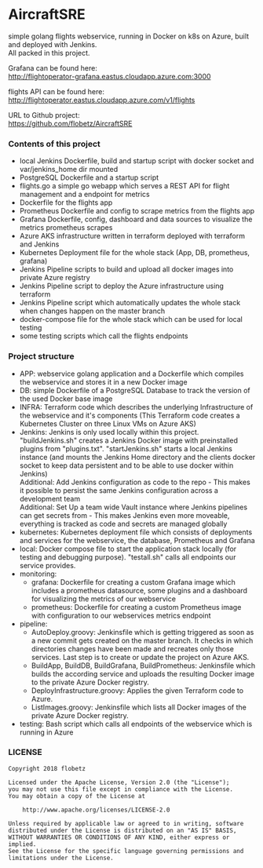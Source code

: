 # AircraftSRE
simple golang flights webservice, running in Docker on k8s on Azure, built and deployed with Jenkins.  
All packed in this project.
  
Grafana can be found here:  
http://flightoperator-grafana.eastus.cloudapp.azure.com:3000  

flights API can be found here:  
http://flightoperator.eastus.cloudapp.azure.com/v1/flights

URL to Github project:  
https://github.com/flobetz/AircraftSRE

### Contents of this project
- local Jenkins Dockerfile, build and startup script with docker socket and var/jenkins_home dir mounted
- PostgreSQL Dockerfile and a startup script
- flights.go a simple go webapp which serves a REST API for flight management and a endpoint for metrics
- Dockerfile for the flights app
- Prometheus Dockerfile and config to scrape metrics from the flights app
- Grafana Dockerfile, config, dashboard and data sources to visualize the metrics prometheus scrapes
- Azure AKS infrastructure written in terraform deployed with terraform and Jenkins
- Kubernetes Deployment file for the whole stack (App, DB, prometheus, grafana)
- Jenkins Pipeline scripts to build and upload all docker images into private Azure registry
- Jenkins Pipeline script to deploy the Azure infrastructure using terraform
- Jenkins Pipeline script which automatically updates the whole stack when changes happen on the master branch
- docker-compose file for the whole stack which can be used for local testing
- some testing scripts which call the flights endpoints

### Project structure
- APP: webservice golang application and a Dockerfile which compiles the webservice and stores it in a new Docker image
- DB: simple Dockerfile of a PostgreSQL Database to track the version of the used Docker base image
- INFRA: Terraform code which describes the underlying Infrastructure of the webservice and it's components
(This Terraform code creates a Kubernetes Cluster on three Linux VMs on Azure AKS)
- Jenkins: Jenkins is only used locally within this project. "buildJenkins.sh" creates a Jenkins Docker image with preinstalled plugins from "plugins.txt".
"startJenkins.sh" starts a local Jenkins instance (and mounts the Jenkins Home directory and the clients docker socket to keep data persistent and to be able to use docker within Jenkins)  
Additional: Add Jenkins configuration as code to the repo - This makes it possible to persist the same Jenkins configuration across a development team  
Additional: Set Up a team wide Vault instance where Jenkins pipelines can get secrets from - This makes Jenkins even more moveable, 
everything is tracked as code and secrets are managed globally
- kubernetes: Kubernetes deployment file which consists of deployments and services for the webservice, the database, Prometheus and Grafana
- local: Docker compose file to start the application stack locally (for testing and debugging purpose). "testall.sh" calls all endpoints our service provides.
- monitoring:  
    - grafana: Dockerfile for creating a custom Grafana image which includes a prometheus datasource, some plugins and a dashboard for visualizing the metrics of our webservice
    - prometheus: Dockerfile for creating a custom Prometheus image with configuration to our webservices metrics endpoint
- pipeline:
    - AutoDeploy.groovy: Jenkinsfile which is getting triggered as soon as a new commit gets created on the master branch. 
    It checks in which directories changes have been made and recreates only those services. Last step is to create or update the project on Azure AKS.
    - BuildApp, BuildDB, BuildGrafana, BuildPrometheus: Jenkinsfile which builds the according service and uploads the resulting Docker image to the private Azure Docker registry.
    - DeployInfrastructure.groovy: Applies the given Terraform code to Azure.
    - ListImages.groovy: Jenkinsfile which lists all Docker images of the private Azure Docker registry.
- testing: Bash script which calls all endpoints of the webservice which is running in Azure 

### LICENSE
```
Copyright 2018 flobetz

Licensed under the Apache License, Version 2.0 (the "License");
you may not use this file except in compliance with the License.
You may obtain a copy of the License at

    http://www.apache.org/licenses/LICENSE-2.0

Unless required by applicable law or agreed to in writing, software
distributed under the License is distributed on an "AS IS" BASIS,
WITHOUT WARRANTIES OR CONDITIONS OF ANY KIND, either express or implied.
See the License for the specific language governing permissions and
limitations under the License.
```